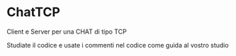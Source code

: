 # ChatTCP
Client e Server per una CHAT di tipo TCP

Studiate il codice e usate i commenti nel codice come guida al vostro studio
